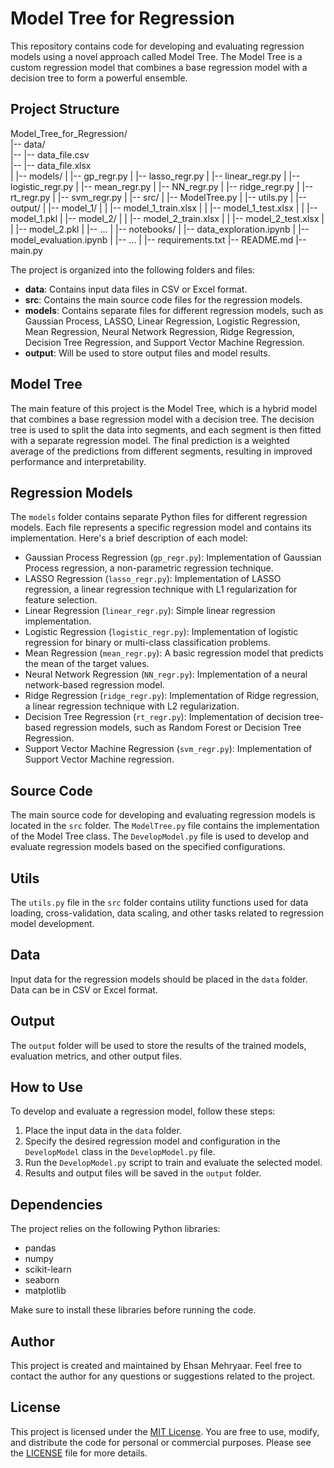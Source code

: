 # Model Tree for Regression

This repository contains code for developing and evaluating regression models using a novel approach called Model Tree. The Model Tree is a custom regression model that combines a base regression model with a decision tree to form a powerful ensemble.

## Project Structure

Model_Tree_for_Regression/  
|-- data/  
|-- |-- data_file.csv  
|-- |-- data_file.xlsx  
|
|-- models/
|   |-- gp_regr.py
|   |-- lasso_regr.py
|   |-- linear_regr.py
|   |-- logistic_regr.py
|   |-- mean_regr.py
|   |-- NN_regr.py
|   |-- ridge_regr.py
|   |-- rt_regr.py
|   |-- svm_regr.py
|
|-- src/
|   |-- ModelTree.py
|   |-- utils.py
|
|-- output/
|   |-- model_1/
|   |   |-- model_1_train.xlsx
|   |   |-- model_1_test.xlsx
|   |   |-- model_1.pkl
|   |-- model_2/
|   |   |-- model_2_train.xlsx
|   |   |-- model_2_test.xlsx
|   |   |-- model_2.pkl
|   |-- ...
|
|-- notebooks/
|   |-- data_exploration.ipynb
|   |-- model_evaluation.ipynb
|   |-- ...
|
|-- requirements.txt
|-- README.md
|-- main.py


The project is organized into the following folders and files:

- **data**: Contains input data files in CSV or Excel format.
- **src**: Contains the main source code files for the regression models.
- **models**: Contains separate files for different regression models, such as Gaussian Process, LASSO, Linear Regression, Logistic Regression, Mean Regression, Neural Network Regression, Ridge Regression, Decision Tree Regression, and Support Vector Machine Regression.
- **output**: Will be used to store output files and model results.

## Model Tree

The main feature of this project is the Model Tree, which is a hybrid model that combines a base regression model with a decision tree. The decision tree is used to split the data into segments, and each segment is then fitted with a separate regression model. The final prediction is a weighted average of the predictions from different segments, resulting in improved performance and interpretability.

## Regression Models

The `models` folder contains separate Python files for different regression models. Each file represents a specific regression model and contains its implementation. Here's a brief description of each model:

- Gaussian Process Regression (`gp_regr.py`): Implementation of Gaussian Process regression, a non-parametric regression technique.
- LASSO Regression (`lasso_regr.py`): Implementation of LASSO regression, a linear regression technique with L1 regularization for feature selection.
- Linear Regression (`linear_regr.py`): Simple linear regression implementation.
- Logistic Regression (`logistic_regr.py`): Implementation of logistic regression for binary or multi-class classification problems.
- Mean Regression (`mean_regr.py`): A basic regression model that predicts the mean of the target values.
- Neural Network Regression (`NN_regr.py`): Implementation of a neural network-based regression model.
- Ridge Regression (`ridge_regr.py`): Implementation of Ridge regression, a linear regression technique with L2 regularization.
- Decision Tree Regression (`rt_regr.py`): Implementation of decision tree-based regression models, such as Random Forest or Decision Tree Regression.
- Support Vector Machine Regression (`svm_regr.py`): Implementation of Support Vector Machine regression.

## Source Code

The main source code for developing and evaluating regression models is located in the `src` folder. The `ModelTree.py` file contains the implementation of the Model Tree class. The `DevelopModel.py` file is used to develop and evaluate regression models based on the specified configurations.

## Utils

The `utils.py` file in the `src` folder contains utility functions used for data loading, cross-validation, data scaling, and other tasks related to regression model development.

## Data

Input data for the regression models should be placed in the `data` folder. Data can be in CSV or Excel format.

## Output

The `output` folder will be used to store the results of the trained models, evaluation metrics, and other output files.

## How to Use

To develop and evaluate a regression model, follow these steps:

1. Place the input data in the `data` folder.
2. Specify the desired regression model and configuration in the `DevelopModel` class in the `DevelopModel.py` file.
3. Run the `DevelopModel.py` script to train and evaluate the selected model.
4. Results and output files will be saved in the `output` folder.

## Dependencies

The project relies on the following Python libraries:

- pandas
- numpy
- scikit-learn
- seaborn
- matplotlib

Make sure to install these libraries before running the code.

## Author

This project is created and maintained by Ehsan Mehryaar. Feel free to contact the author for any questions or suggestions related to the project.

## License

This project is licensed under the [MIT License](LICENSE). You are free to use, modify, and distribute the code for personal or commercial purposes. Please see the [LICENSE](LICENSE) file for more details.
